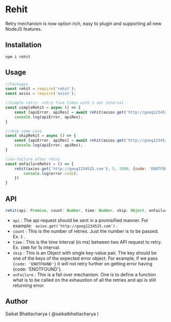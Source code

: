 # Rehit
Retry mechanism is now option rich, easy to plugin and supporting all new NodeJS features.

## Installation
```
npm i rehit
```
## Usage
```javascript
//Packages
const rehit = require('rehit');
const axios = require('axios');

//Simple retry- retry five times with 1 sec interval
const simpleRehit = async () => {
    const [apiError, apiRes] = await rehit(axios.get('http://goog1234525.com'), 5, 1000);
    console.log(apiError, apiRes);  
}

//skip some case
const skipRehit = async () => {
    const [apiError, apiRes] = await rehit(axios.get('http://goog1234525.com'), 5, 1000, {code: 'ENOTFOUND'});
    console.log(apiError, apiRes);
}

//on-failure after retry 
const onFailureRehit = () => {
    rehit(axios.get('http://goog1234525.com'), 5, 1000, {code: 'ENOTFOUND'}, (error) => {
        console.log(error.code);
    })
}

```
## API
```javascript
rehit(api: Promise, count: Number, time: Number, skip: Object, onFailure: Function) => Array
```
- ``` api ``` : The api request should be sent in a promisified manner. For example: ```  axios.get('http://goog1234525.com') ``` .
- ``` count ``` : This is the number of retries. Just the number is to be passed. Ex. ``` 5 ``` .
- ``` time ``` : This is the time interval (in ms) between two API request to retry. Ex. ``` 1000 ``` for 1s interval.
- ``` skip ``` : This is an Object with single key-value pair. The key should be one of the keys of the expected error object. For example, if we pass ``` {code: 'ENOTFOUND'} ``` it will not retry further on getting error having {code: 'ENOTFOUND'}.
- ``` onFailure ``` : This is a fail over mechanism. One is to define a function what is to be called on the exhaustion of all the retries and api is still returning error. 

## Author
Saikat Bhattacharya ( @saikatbhattacharya )
